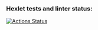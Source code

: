 ### Hexlet tests and linter status:
[![Actions Status](https://github.com/Autodidactus15/python-project-49/actions/workflows/hexlet-check.yml/badge.svg)](https://github.com/Autodidactus15/python-project-49/actions)
